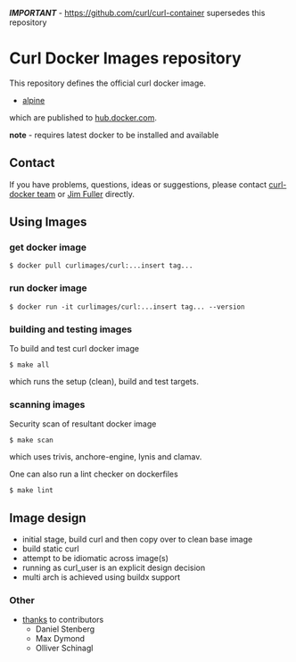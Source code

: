 ***IMPORTANT*** - https://github.com/curl/curl-container supersedes this repository

# Curl Docker Images repository

This repository defines the official curl docker image.

* [alpine](alpine/)

which are published to [hub.docker.com](https://hub.docker.com/r/curlimages/curl).


__note__ - requires latest docker to be installed and available

## Contact

If you have problems, questions, ideas or suggestions, please contact [curl-docker team](curl-docker@haxx.se)
or [Jim Fuller](jim.fuller@webcomposite.com) directly.

## Using Images

### get docker image

```
$ docker pull curlimages/curl:...insert tag...
```

### run docker image

```
$ docker run -it curlimages/curl:...insert tag... --version
```

### building and testing images

To build and test curl docker image
```
$ make all
```
which runs the setup (clean), build and test targets.

### scanning images

Security scan of resultant docker image
```
$ make scan
```
which uses trivis, anchore-engine, lynis and clamav.

One can also run a lint checker on dockerfiles
```
$ make lint
```

## Image design

* initial stage, build curl and then copy over to clean base image
* build static curl
* attempt to be idiomatic across image(s)
* running as curl_user is an explicit design decision
* multi arch is achieved using buildx support

### Other

* [thanks](docs/THANKS) to contributors
    * Daniel Stenberg 
    * Max Dymond
    * Olliver Schinagl
      

